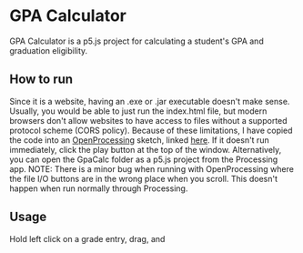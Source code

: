 # GPA Calculator

GPA Calculator is a p5.js project for calculating a student's GPA and graduation eligibility. 

## How to run

Since it is a website, having an .exe or .jar executable doesn't make sense. Usually, you would be able to just run the index.html file, but modern browsers don't allow websites to have access to files without a supported protocol scheme (CORS policy). Because of these limitations, I have copied the code into an [OpenProcessing](https://www.openprocessing.org/) sketch, linked [here](https://www.openprocessing.org/sketch/864460). If it doesn't run immediately, click the play button at the top of the window. Alternatively, you can open the GpaCalc folder as a p5.js project from the Processing app.
NOTE: There is a minor bug when running with OpenProcessing where the file I/O buttons are in the wrong place when you scroll. This doesn't happen when run normally through Processing. 

## Usage

Hold left click on a grade entry, drag, and 